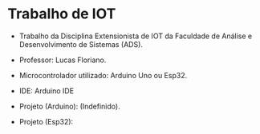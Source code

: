 # Trabalho de IOT

- Trabalho da Disciplina Extensionista de IOT da Faculdade de Análise e Desenvolvimento de Sistemas (ADS).
- Professor: Lucas Floriano.
- Microcontrolador utilizado: Arduino Uno ou Esp32.

- IDE: Arduino IDE
- Projeto (Arduino): (Indefinido).
- Projeto (Esp32):
